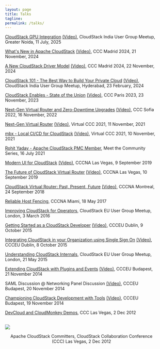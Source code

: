 ```yaml
---
layout: page
title: Talks
tagline:
permalink: /talks/
---
```


[CloudStack GPU Integration](/files/talks/csiug25-cloudstack-gpu-integration.pdf) [(Video)](), CloudStack India User Group Meetup, Greater Noida, 11 July, 2025

[What's New in Apache CloudStack](/files/talks/ccc24-whats-new-in-cloudstack.pdf) [(Video)](https://www.youtube.com/watch?v=hucHVixAyPg), CCC Madrid 2024, 21 November, 2024

[A New CloudStack Driver Model](/files/talks/ccc24-cloudstack-extensions.pdf) [(Video)](https://www.youtube.com/watch?v=cnN3BOCskZk), CCC Madrid 2024, 22 November, 2024

[CloudStack 101 - The Best Way to Build Your Private Cloud](/files/talks/csiug24-cloudstack-101.pdf) [(Video)](https://www.youtube.com/watch?v=pASzZR57V_8), CloudStack India User Group Meetup, Hyderabad, 23 February, 2024

[CloudStack Enables - State of the Union](/files/talks/ccc23-cloudstack-enables.pdf) [(Video)](https://www.youtube.com/watch?v=cCNCmJxxEPA&t=4s), CCC Paris 2023, 23 November, 2023

[Next-Gen Virtual Router and Zero-Downtime Upgrades](/files/talks/ccc22-nextgen-vr-zero-downtime-upgrade.pdf) [(Video)](https://www.youtube.com/watch?v=NFphf0CyBYs), CCC Sofia 2022, 16 November, 2022

[Next-Gen Virtual Router](/files/talks/ccc21-vr-agent.pdf) [(Video)](https://www.youtube.com/watch?v=1BTC-3uCYyE), Virtual CCC 2021, 11 November, 2021

[mbx - Local CI/CD for CloudStack](/files/talks/ccc21-mbx.pdf) [(Video)](https://www.youtube.com/watch?v=a8xuWHrzw88), Virtual CCC 2021, 10 November, 2021

[Rohit Yadav - Apache CloudStack PMC Member](https://www.youtube.com/watch?v=VNYls4_zFks), Meet the Community Series, 16 July 2021

[Modern UI for CloudStack](/files/talks/cccna19-primate.pdf) [(Video)](https://www.youtube.com/watch?v=F2KwZhechzs), CCCNA Las Vegas, 9 September 2019

[The Future of CloudStack Virtual Router](/files/talks/cccna19-cloudstack-vr.pdf) [(Video)](https://www.youtube.com/watch?v=C2PYSlFZI3Q), CCCNA Las Vegas, 10 September 2019

[CloudStack Virtual Router: Past, Present, Future](/files/talks/cccna18-cloudstack-vr.pdf) [(Video)](https://www.youtube.com/watch?v=ixs_bB5yLvE), CCCNA Montreal, 24 September 2018

[Reliable Host Fencing](/files/talks/cccna17-reliable-host-fencing.pdf), CCCNA Miami, 18 May 2017

[Improving CloudStack for Operators](/files/talks/london-meetup-cloudstack-operators.pdf), CloudStack EU User Group Meetup, London, 3 March 2016

[Getting Started as a CloudStack Developer](/files/talks/ccceu15-intro-for-developers.pdf) [(Video)](https://www.youtube.com/watch?v=0mEtPxWBr2c), CCCEU Dublin, 9 October 2015

[Integrating CloudStack in your Organization using Single Sign On](/files/talks/ccceu15-samlsso.pdf) [(Video)](https://www.youtube.com/watch?v=QLTIZQRNhWA), CCCEU Dublin, 8 October 2015

[Understanding CloudStack Internals](/files/talks/london-meetup-understanding-cloudstack-internals.pdf), CloudStack EU User Group Meetup, London, 21 May 2015

[Extending CloudStack with Plugins and Events](/files/talks/ccceu14-extending-cloudstack.pdf) [(Video)](https://www.youtube.com/watch?v=gFjIJU2csno), CCCEU Budapest, 21 November 2014

SAML Discussion @ Networking Panel Discussion [(Video)](https://www.youtube.com/watch?v=i_ttBpiX4xM&t=15m55s), CCCEU Budapest, 20 November 2014

[Championing CloudStack Development with Tools](/files/talks/ccceu14-tools.pdf) [(Video)](https://www.youtube.com/watch?v=g6vUHGoVtpI), CCCEU Budapest, 19 November 2014

[DevCloud and CloudMonkey Demos](/files/talks/ccc12-devcloud+cloudmonkey.pdf), CCC Las Vegas, 2 Dec 2012

<br><img style="display: block; margin: auto;" src="/images/cloudstack/committers.jpg">

<p style="text-align:center">Apache CloudStack Committers, CloudStack Collaboration Conference (CCC) Las Vegas, 2 Dec 2012</p>
